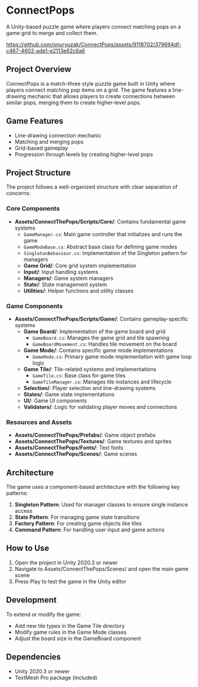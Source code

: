 # ConnectPops

A Unity-based puzzle game where players connect matching pops on a game grid to merge and collect them.

https://github.com/onuryuzak/ConnectPops/assets/9118702/379694df-c467-4602-ade1-e2113e62c6a6

## Project Overview

ConnectPops is a match-three style puzzle game built in Unity where players connect matching pop items on a grid. The game features a line-drawing mechanic that allows players to create connections between similar pops, merging them to create higher-level pops.

## Game Features

- Line-drawing connection mechanic
- Matching and merging pops
- Grid-based gameplay
- Progression through levels by creating higher-level pops

## Project Structure

The project follows a well-organized structure with clear separation of concerns:

### Core Components

- **Assets/ConnectThePops/Scripts/Core/**: Contains fundamental game systems
  - `GameManager.cs`: Main game controller that initializes and runs the game
  - `GameModeBase.cs`: Abstract base class for defining game modes
  - `SingletonBehaviour.cs`: Implementation of the Singleton pattern for managers
  - **Game Grid/**: Core grid system implementation
  - **Input/**: Input handling systems
  - **Managers/**: Game system managers
  - **State/**: State management system
  - **Utilities/**: Helper functions and utility classes

### Game Components

- **Assets/ConnectThePops/Scripts/Game/**: Contains gameplay-specific systems
  - **Game Board/**: Implementation of the game board and grid
    - `GameBoard.cs`: Manages the game grid and tile spawning
    - `GameBoardMovement.cs`: Handles tile movement on the board
  - **Game Mode/**: Contains specific game mode implementations
    - `GameMode.cs`: Primary game mode implementation with game loop logic
  - **Game Tile/**: Tile-related systems and implementations
    - `GameTile.cs`: Base class for game tiles
    - `GameTileManager.cs`: Manages tile instances and lifecycle
  - **Selection/**: Player selection and line-drawing systems
  - **States/**: Game state implementations
  - **UI/**: Game UI components
  - **Validators/**: Logic for validating player moves and connections

### Resources and Assets

- **Assets/ConnectThePops/Prefabs/**: Game object prefabs
- **Assets/ConnectThePops/Textures/**: Game textures and sprites
- **Assets/ConnectThePops/Fonts/**: Text fonts
- **Assets/ConnectThePops/Scenes/**: Game scenes

## Architecture

The game uses a component-based architecture with the following key patterns:

1. **Singleton Pattern**: Used for manager classes to ensure single instance access
2. **State Pattern**: For managing game state transitions
3. **Factory Pattern**: For creating game objects like tiles
4. **Command Pattern**: For handling user input and game actions

## How to Use

1. Open the project in Unity 2020.3 or newer
2. Navigate to Assets/ConnectThePops/Scenes/ and open the main game scene
3. Press Play to test the game in the Unity editor

## Development

To extend or modify the game:

- Add new tile types in the Game Tile directory
- Modify game rules in the Game Mode classes
- Adjust the board size in the GameBoard component

## Dependencies

- Unity 2020.3 or newer
- TextMesh Pro package (included)

